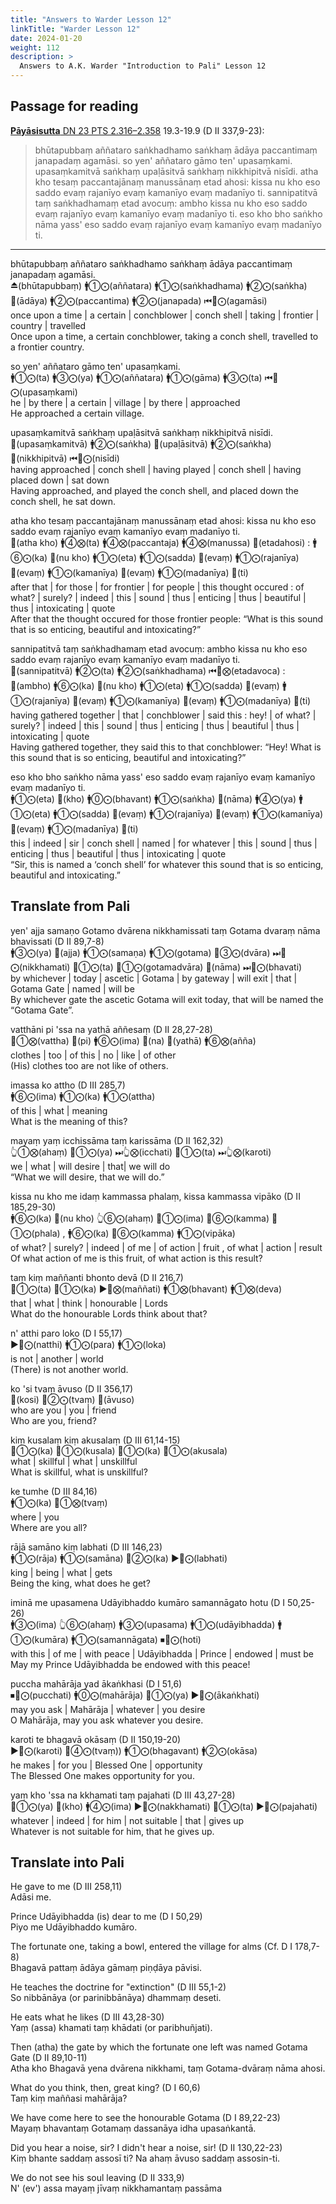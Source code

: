 ```yaml
---
title: "Answers to Warder Lesson 12"
linkTitle: "Warder Lesson 12"
date: 2024-01-20
weight: 112
description: >
  Answers to A.K. Warder "Introduction to Pali" Lesson 12
---
```


## Passage for reading

[**Pāyāsisutta** DN 23 PTS 2.316–2.358](https://suttacentral.net/dn23/pli/ms#19.3) 19.3-19.9 (D II 337,9-23):

>bhūtapubbaṃ aññataro saṅkhadhamo saṅkhaṃ ādāya paccantimaṃ janapadaṃ agamāsi. so yen' aññataro gāmo ten' upasaṃkami. upasaṃkamitvā saṅkhaṃ upaḷāsitvā saṅkhaṃ nikkhipitvā nisīdi. atha kho tesaṃ paccantajānaṃ manussānaṃ etad ahosi: kissa nu kho eso saddo evaṃ rajanīyo evaṃ kamanīyo evaṃ madanīyo ti. sannipatitvā taṃ saṅkhadhamaṃ etad avocuṃ: ambho kissa nu kho eso saddo evaṃ rajanīyo evaṃ kamanīyo evaṃ madanīyo ti. eso kho bho saṅkho nāma yass' eso saddo evaṃ rajanīyo evaṃ kamanīyo evaṃ madanīyo ti.

---

bhūtapubbaṃ aññataro saṅkhadhamo saṅkhaṃ ādāya paccantimaṃ janapadaṃ agamāsi.  
⏏️(bhūtapubbaṃ) 🚹①⨀(aññatara) 🚹①⨀(saṅkhadhama) 🚹②⨀(saṅkha) 🔼(ādāya) 🚹②⨀(paccantima) 🚹②⨀(janapada) ⏮🤟⨀(agamāsi)  
once upon a time | a certain | conchblower | conch shell | taking | frontier | country | travelled  
Once upon a time, a certain conchblower, taking a conch shell, travelled to a frontier country.

so yen' aññataro gāmo ten' upasaṃkami.  
🚹①⨀(ta) 🚹③⨀(ya) 🚹①⨀(aññatara) 🚹①⨀(gāma) 🚹③⨀(ta) ⏮🤟⨀(upasaṃkami)  
he | by there | a certain | village | by there | approached  
He approached a certain village.

upasaṃkamitvā saṅkhaṃ upaḷāsitvā saṅkhaṃ nikkhipitvā nisīdi.  
🔼(upasaṃkamitvā) 🚹②⨀(saṅkha) 🔼(upaḷāsitvā) 🚹②⨀(saṅkha) 🔼(nikkhipitvā) ⏮🤟⨀(nisīdi)  
having approached | conch shell | having played | conch shell | having placed down | sat down  
Having approached, and played the conch shell, and placed down the conch shell, he sat down.

atha kho tesaṃ paccantajānaṃ manussānaṃ etad ahosi: kissa nu kho eso saddo evaṃ rajanīyo evaṃ kamanīyo evaṃ madanīyo ti.  
🔼(atha kho) 🚹④⨂(ta) 🚹④⨂(paccantaja) 🚹④⨂(manussa) 🔼(etadahosi) : 🚹⑥⨀(ka) 🔼(nu kho) 🚹①⨀(eta) 🚹①⨀(sadda) 🔼(evaṃ) 🚹①⨀(rajanīya) 🔼(evaṃ) 🚹①⨀(kamanīya) 🔼(evaṃ) 🚹①⨀(madanīya) 🔼(ti)  
after that | for those | for frontier | for people | this thought occured : of what? | surely? | indeed | this | sound | thus | enticing | thus | beautiful | thus | intoxicating | quote  
After that the thought occured for those frontier people: “What is this sound that is so enticing, beautiful and intoxicating?”

sannipatitvā taṃ saṅkhadhamaṃ etad avocuṃ: ambho kissa nu kho eso saddo evaṃ rajanīyo evaṃ kamanīyo evaṃ madanīyo ti.  
🔼(sannipatitvā) 🚹②⨀(ta) 🚹②⨀(saṅkhadhama) ⏮🤟⨂(etadavoca) : 🔼(ambho) 🚹⑥⨀(ka) 🔼(nu kho) 🚹①⨀(eta) 🚹①⨀(sadda) 🔼(evaṃ) 🚹①⨀(rajanīya) 🔼(evaṃ) 🚹①⨀(kamanīya) 🔼(evaṃ) 🚹①⨀(madanīya) 🔼(ti)  
having gathered together | that | conchblower | said this : hey! | of what? | surely? | indeed | this | sound | thus | enticing | thus | beautiful | thus | intoxicating | quote  
Having gathered together, they said this to that conchblower: “Hey! What is this sound that is so enticing, beautiful and intoxicating?”

eso kho bho saṅkho nāma yass' eso saddo evaṃ rajanīyo evaṃ kamanīyo evaṃ madanīyo ti.  
🚹①⨀(eta) 🔼(kho) 🚹⓪⨀(bhavant) 🚹①⨀(saṅkha) 🔼(nāma) 🚹④⨀(ya) 🚹①⨀(eta) 🚹①⨀(sadda) 🔼(evaṃ) 🚹①⨀(rajanīya) 🔼(evaṃ) 🚹①⨀(kamanīya) 🔼(evaṃ) 🚹①⨀(madanīya) 🔼(ti)  
this | indeed | sir | conch shell | named | for whatever | this | sound | thus | enticing | thus | beautiful | thus | intoxicating | quote  
“Sir, this is named a ‘conch shell’ for whatever this sound that is so enticing, beautiful and intoxicating.”

## Translate from Pali

yen' ajja samaṇo Gotamo dvārena nikkhamissati taṃ Gotama dvaraṃ nāma bhavissati (D II 89,7-8)  
🚹③⨀(ya) 🔼(ajja) 🚹①⨀(samaṇa) 🚹①⨀(gotama) 🚻③⨀(dvāra) ⏭🤟⨀(nikkhamati) 🚻①⨀(ta) 🚻①⨀(gotamadvāra) 🔼(nāma) ⏭🤟⨀(bhavati)  
by whichever | today | ascetic | Gotama | by gateway | will exit | that | Gotama Gate | named | will be  
By whichever gate the ascetic Gotama will exit today, that will be named the “Gotama Gate”.

vatthāni pi 'ssa na yathā aññesaṃ (D II 28,27-28)  
🚻①⨂(vattha) 🔼(pi) 🚹⑥⨀(ima) 🔼(na) 🔼(yathā) 🚹⑥⨂(añña)  
clothes | too | of this | no | like | of other  
(His) clothes too are not like of others.

imassa ko attho (D III 285,7)  
🚹⑥⨀(ima) 🚹①⨀(ka) 🚹①⨀(attha)  
of this | what | meaning  
What is the meaning of this?

mayaṃ yaṃ icchissāma taṃ karissāma (D II 162,32)  
👆①⨂(ahaṃ) 🚻①⨀(ya) ⏭👆⨂(icchati) 🚻①⨀(ta) ⏭👆⨂(karoti)  
we | what | will desire | that| we will do  
“What we will desire, that we will do.”

kissa nu kho me idaṃ kammassa phalaṃ, kissa kammassa vipāko (D II 185,29-30)  
🚹⑥⨀(ka) 🔼(nu kho) 👆⑥⨀(ahaṃ) 🚻①⨀(ima) 🚻⑥⨀(kamma) 🚻①⨀(phala) , 🚹⑥⨀(ka) 🚻⑥⨀(kamma) 🚹①⨀(vipāka)  
of what? | surely? | indeed | of me | of action | fruit , of what | action | result  
Of what action of me is this fruit, of what action is this result?

taṃ kiṃ maññanti bhonto devā (D II 216,7)  
🚻①⨀(ta) 🚻①⨀(ka) ▶️🤟⨂(maññati) 🚹①⨂(bhavant) 🚹①⨂(deva)  
that | what | think | honourable | Lords  
What do the honourable Lords think about that?

n' atthi paro loko (D I 55,17)  
▶️🤟⨀(natthi) 🚹①⨀(para) 🚹①⨀(loka)  
is not | another | world  
(There) is not another world.

ko 'si tvaṃ āvuso (D II 356,17)  
🔼(kosi) 🤘②⨀(tvaṃ) 🔼(āvuso)  
who are you | you | friend  
Who are you, friend?

kiṃ kusalaṃ kiṃ akusalaṃ (D III 61,14-15)  
🚻①⨀(ka) 🚻①⨀(kusala) 🚻①⨀(ka) 🚻①⨀(akusala)  
what | skillful | what | unskillful  
What is skillful, what is unskillful?

ke tumhe (D III 84,16)  
🚹①⨀(ka) 🤘①⨂(tvaṃ)  
where | you  
Where are you all?

rājā samāno kiṃ labhati (D III 146,23)  
🚹①⨀(rāja) 🚹①⨀(samāna) 🚻②⨀(ka) ▶️🤟⨀(labhati)  
king | being | what | gets  
Being the king, what does he get?

iminā me upasamena Udāyibhaddo kumāro samannāgato hotu (D I 50,25-26)  
🚹③⨀(ima) 👆⑥⨀(ahaṃ) 🚹③⨀(upasama) 🚹①⨀(udāyibhadda) 🚹①⨀(kumāra) 🚹①⨀(samannāgata) ⏹🤟⨀(hoti)  
with this | of me | with peace | Udāyibhadda | Prince | endowed | must be  
May my Prince Udāyibhadda be endowed with this peace!

puccha mahārāja yad ākaṅkhasi (D I 51,6)  
⏹🤘⨀(pucchati) 🚹⓪⨀(mahārāja) 🚻①⨀(ya) ▶️🤘⨀(ākaṅkhati)  
may you ask | Mahārāja | whatever | you desire  
O Mahārāja, may you ask whatever you desire.

karoti te bhagavā okāsaṃ (D II 150,19-20)  
▶️🤟⨀(karoti) 🤘④⨀(tvaṃ)) 🚹①⨀(bhagavant) 🚹②⨀(okāsa)  
he makes | for you | Blessed One | opportunity  
The Blessed One makes opportunity for you.

yaṃ kho 'ssa na kkhamati taṃ pajahati (D III 43,27-28)  
🚻①⨀(ya) 🔼(kho) 🚹④⨀(ima) ▶️🤟⨀(nakkhamati) 🚻①⨀(ta) ▶️🤟⨀(pajahati)  
whatever | indeed | for him | not suitable  | that | gives up  
Whatever is not suitable for him, that he gives up.

## Translate into Pali

He gave to me (D III 258,11)  
Adāsi me.

Prince Udāyibhadda (is) dear to me (D I 50,29)  
Piyo me Udāyibhaddo kumāro.

The fortunate one, taking a bowl, entered the village for alms (Cf. D I 178,7-8)  
Bhagavā pattaṃ ādāya gāmaṃ piṇḍāya pāvisi.

He teaches the doctrine for "extinction" (D III 55,1-2)  
So nibbānāya (or parinibbānāya) dhammaṃ deseti.

He eats what he likes (D III 43,28-30)  
Yaṃ (assa) khamati taṃ khādati (or paribhuñjati).

Then (atha) the gate by which the fortunate one left was named Gotama Gate (D II 89,10-11)  
Atha kho Bhagavā yena dvārena nikkhami, taṃ Gotama-dvāraṃ nāma ahosi.

What do you think, then, great king? (D I 60,6)  
Taṃ kiṃ maññasi mahārāja?

We have come here to see the honourable Gotama (D I 89,22-23)  
Mayaṃ bhavantaṃ Gotamaṃ dassanāya idha upasaṅkantā.

Did you hear a noise, sir? I didn't hear a noise, sir! (D II 130,22-23)  
Kiṃ bhante saddaṃ assosī ti? Na ahaṃ āvuso saddaṃ assosin-ti.

We do not see his soul leaving (D II 333,9)  
N' (ev') assa mayaṃ jīvaṃ nikkhamantaṃ passāma
